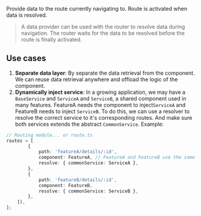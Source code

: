 Provide data to the route currently navigating to. Route is activated when data is resolved.
> A data provider can be used with the router to resolve data during navigation. The router waits for the data to be resolved before the route is finally activated.

## Use cases
1. **Separate data layer**: By separate the data retrieval from the component. We can reuse data retrieval anywhere and offload the logic of the component.
2. **Dynamically inject service**: In a growing application, we may have a `BaseService` and `ServiceA` and `ServiceB`, a shared component used in many features. FeatureA needs the component to inject`ServiceA` and FeatureB needs to inject `ServiceB`.  To do this, we can use a resolver to resolve the correct service to it's corresponding routes. And make sure both services extends the abstract `CommonService`.
	Example:
```typescript
// Routing module... or route.ts
routes = [
		{
			path: 'featureA/details/:id', 
			component: FeatureA, // FeatureA and FeatureB use the same shared component that injects the abstract CommonService.
			resolve: { commonService: ServiceA },
		},
		{
			path: 'featureB/details/:id', 
			component: FeatureB, 
			resolve: { commonService: ServiceB },
		},
	]),
];
```